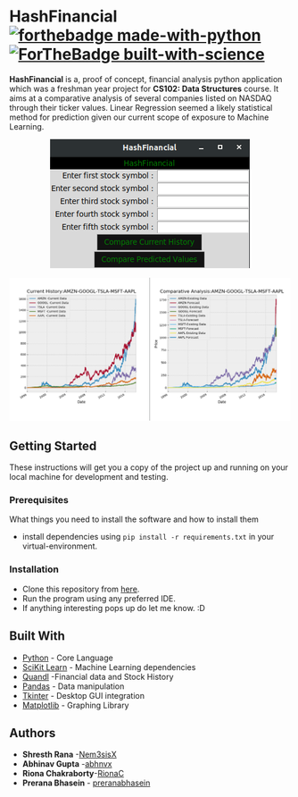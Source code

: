 # HashFinancial [![forthebadge made-with-python](http://ForTheBadge.com/images/badges/made-with-python.svg)](https://www.python.org/) [![ForTheBadge built-with-science](http://ForTheBadge.com/images/badges/built-with-science.svg)](https://GitHub.com/Nem3sisX/) 

 __HashFinancial__ is a, proof of concept, financial analysis python application which was a freshman year project for __CS102: Data Structures__ course. It aims at a comparative analysis of several companies listed on NASDAQ through their ticker values. Linear Regression seemed a likely statistical method for prediction given our current scope of exposure to Machine Learning.

<p align="center">
  <img src="https://github.com/Nem3sisX/CS102-project/blob/master/base.png">
</p>

![screenshot](https://github.com/Nem3sisX/CS102-project/blob/master/output.png)
## Getting Started

These instructions will get you a copy of the project up and running on your local machine for development and testing.

### Prerequisites

What things you need to install the software and how to install them

  * install dependencies using `pip install -r requirements.txt` in your virtual-environment.

### Installation

  * Clone this repository from [here](https://github.com/Nem3sisX/CS102-project.git).
  * Run the program using any preferred IDE. 
  * If anything interesting pops up do let me know. :D

## Built With

  * [Python](https://www.python.org/) - Core Language
  * [SciKit Learn](https://scikit-learn.org/stable/) - Machine Learning dependencies
  * [Quandl](https://www.quandl.com/) -Financial data and Stock History
  * [Pandas](https://pandas.pydata.org/) - Data manipulation
  * [Tkinter](https://docs.python.org/2/library/tkinter.html) - Desktop GUI integration
  * [Matplotlib](https://matplotlib.org/) - Graphing Library

## Authors

* **Shresth Rana**     -[Nem3sisX](https://github.com/Nem3sisX)
* **Abhinav Gupta**    -[abhnvx](https://github.com/abhnvx) 
* **Riona Chakraborty**-[RionaC](https://github.com/RionaC)
* **Prerana Bhasein** - [preranabhasein](https://github.com/preranabhasein)
